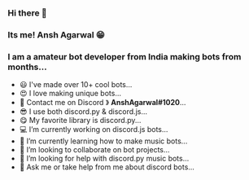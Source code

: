 ### Hi there 👋

### Its me! Ansh Agarwal 😁
### I am a amateur bot developer from India making bots from months...
- 😃 I've made over 10+ cool bots...
- 😍 I love making unique bots...
- 🤘 Contact me on Discord 》 **AnshAgarwal#1020**...
- 😎 I use both discord.py & discord.js...
- 😋 My favorite library is discord.py...
- 💻 I’m currently working on discord.js bots...
- 🎵 I’m currently learning how to make music bots...
- 🤖 I’m looking to collaborate on bot projects...
- 🤔 I’m looking for help with discord.py music bots...
- 💬 Ask me or take help from me about discord bots...

